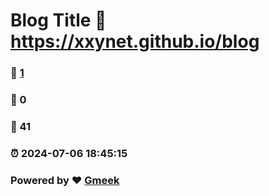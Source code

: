 # Blog Title :link: https://xxynet.github.io/blog 
### :page_facing_up: [1](https://xxynet.github.io/blog/tag.html) 
### :speech_balloon: 0 
### :hibiscus: 41 
### :alarm_clock: 2024-07-06 18:45:15 
### Powered by :heart: [Gmeek](https://github.com/Meekdai/Gmeek)
